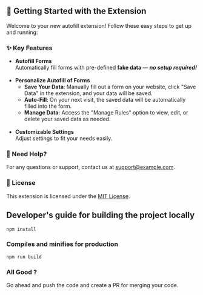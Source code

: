 ## 🚀 Getting Started with the Extension

Welcome to your new autofill extension! Follow these easy steps to get up and running:

### ✨ Key Features

- **Autofill Forms**  
  Automatically fill forms with pre-defined **fake data** — **_no setup required!_**
  <br><br>
- **Personalize Autofill of Forms**
    - **Save Your Data**: Manually fill out a form on your website, click "Save Data" in the extension, and your data will be saved.
    - **Auto-Fill**: On your next visit, the saved data will be automatically filled into the form.
    - **Manage Data**: Access the "Manage Rules" option to view, edit, or delete your saved data as needed.
      <br><br>
- **Customizable Settings**  
  Adjust settings to fit your needs easily.

### 💬 Need Help?

For any questions or support, contact us at [support@example.com](mailto:support@example.com).

### 📜 License

This extension is licensed under the [MIT License](https://opensource.org/licenses/MIT).


## Developer's guide for building the project locally
```
npm install
```

### Compiles and minifies for production
```
npm run build
```

### All Good ?
Go ahead and push the code and create a PR for merging your code. 
